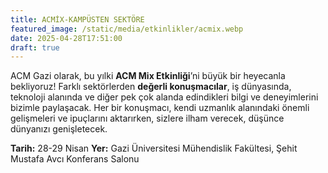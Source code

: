 ```yaml
---
title: ACMİX-KAMPÜSTEN SEKTÖRE
featured_image: /static/media/etkinlikler/acmix.webp
date: 2025-04-28T17:51:00
draft: true
---
```

ACM Gazi olarak, bu yılki **ACM Mix Etkinliği**’ni büyük bir heyecanla bekliyoruz!
Farklı sektörlerden **değerli konuşmacılar**, iş dünyasında, teknoloji alanında ve diğer pek çok alanda edindikleri bilgi ve deneyimlerini bizimle paylaşacak. Her bir konuşmacı, kendi uzmanlık alanındaki önemli gelişmeleri ve ipuçlarını aktarırken, sizlere ilham verecek, düşünce dünyanızı genişletecek.

**Tarih:** 28-29 Nisan
**Yer:** Gazi Üniversitesi Mühendislik Fakültesi, Şehit Mustafa Avcı Konferans Salonu
